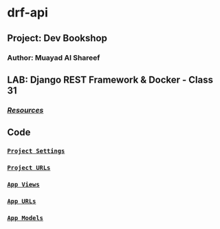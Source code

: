 # drf-api

## Project: Dev Bookshop

### Author: Muayad Al Shareef

## LAB: Django REST Framework & Docker - Class 31

### [_Resources_](https://canvas.instructure.com/courses/4839248/assignments/30188503)
#### <!-- back-end server url (when applicable) --> 
#### <!-- front-end application (when applicable) --> 

[//]: # (Setup)

[//]: # (.env requirements &#40;where applicable&#41;)

[//]: # (i.e.)

[//]: # ()
[//]: # (PORT - Port Number)

[//]: # (DATABASE_URL - URL to the running Postgres instance/db)

[//]: # (How to initialize/run your application &#40;where applicable&#41;)

## Code 

### [`Project Settings`](dev_library_rest_api/settings.py)

### [`Project URLs`](dev_library_rest_api/urls.py)

### [`App Views`](dev_bookshop/views.py)

### [`App URLs`](dev_bookshop/urls.py)

### [`App Models`](dev_bookshop/models.py)

[//]: # ([Test]&#40;./tests/test_series.py&#41;)

[//]: # (How to use your library &#40;where applicable&#41;)

[//]: # (Tests)

[//]: # (How do you run tests?)

[//]: # (Any tests of note?)

[//]: # (Describe any tests that you did not complete, skipped, etc)